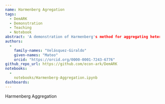 ```yaml
---
name: Harmenberg Agregation
tags:
  - DemARK
  - Demonstration
  - Teaching
  - Notebook
abstract: 'A demonstration of Harmenberg's method for aggregating heterogeneous-agent models with permanent income shocks.'
authors:
  -
    family-names: "Velásquez-Giraldo"
    given-names: "Mateo"
    orcid: "https://orcid.org/0000-0001-7243-6776"
github_repo_url: https://github.com/econ-ark/DemARK
notebooks:
  -
    notebooks/Harmenberg-Aggregation.ipynb
dashboards:
---
```


Harmenberg Aggregation
